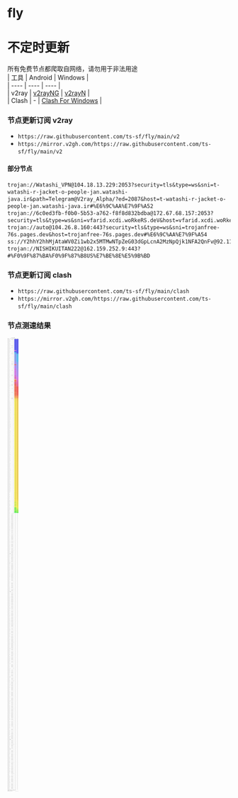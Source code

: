 # fly
# 不定时更新
所有免费节点都爬取自网络，请勿用于非法用途  
|  工具  | Android  | Windows  |  
|  ----  | ----   | ----  |  
| v2ray  | [v2rayNG](https://github.com/2dust/v2rayNG/releases) | [v2rayN](https://github.com/2dust/v2rayN/releases) |  
| Clash  | - | [Clash For Windows](https://github.com/2dust/clashN/releases) | 
  
### 节点更新订阅  v2ray
- `https://raw.githubusercontent.com/ts-sf/fly/main/v2`  
- `https://mirror.v2gh.com/https://raw.githubusercontent.com/ts-sf/fly/main/v2`  

#### 部分节点  
``` 
trojan://Watashi_VPN@104.18.13.229:2053?security=tls&type=ws&sni=t-watashi-r-jacket-o-people-jan.watashi-java.ir&path=Telegram@V2ray_Alpha/?ed=2087&host=t-watashi-r-jacket-o-people-jan.watashi-java.ir#%E6%9C%AA%E7%9F%A52
trojan://6c0ed3fb-f0b0-5b53-a762-f8f8d832bdba@172.67.68.157:2053?security=tls&type=ws&sni=vfarid.xcdi.woRkeRS.deV&host=vfarid.xcdi.woRkeRS.deV#%E6%9C%AA%E7%9F%A53
trojan://auto@104.26.8.160:443?security=tls&type=ws&sni=trojanfree-76s.pages.dev&host=trojanfree-76s.pages.dev#%E6%9C%AA%E7%9F%A54
ss://Y2hhY2hhMjAtaWV0Zi1wb2x5MTMwNTpZeG03dGpLcnA2MzNpQjk1NFA2QnFv@92.118.112.101:9483#US
trojan://NISHIKUITAN222@162.159.252.9:443?#%F0%9F%87%BA%F0%9F%87%B8US%E7%BE%8E%E5%9B%BD
```
### 节点更新订阅  clash
- `https://raw.githubusercontent.com/ts-sf/fly/main/clash`  
- `https://mirror.v2gh.com/https://raw.githubusercontent.com/ts-sf/fly/main/clash`  

### 节点测速结果
![image](traffic.png)
